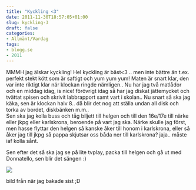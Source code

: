 ```yaml
---
title: "Kyckling <3"
date: 2011-11-30T18:57:05+01:00
slug: kyckling-3
draft: false
categories:
- Allmänt/Vardag
tags:
- blogg.se
- 2011
---
```

MMMH jag älskar kyckling! Hel kyckling är bäst<3 .. men inte bättre än t.ex. perfekt stekt kött som är saftigt och yum yum yum! Maten är snart klar, den var inte riktigt klar när klockan ringde nämligen.. Nu har jag två matlådor och en middag idag, is nice! förövrigt idag så har jag diskat jättemycket och tvättat spisen och skrivit labbrapport samt vart i skolan.. Nu snart så ska jag käka, sen är klockan halv 8.. då blir det nog att ställa undan all disk och torka av bordet, diskbänken m.m..  
Sen ska jag kolla buss och tåg biljett till helgen och till den 16e/17e till närke eller jkpg eller karlskrona, beroende på vart jag ska. Närke skulle jag först, men hasse flyttar den helgen så kanske åker till honom i karlskrona, eller så åker jag till jkpg så pappa skjutsar oss båda ner till karlskrona? jaja.. måste iaf kolla sånt.  
  
Sen efter det så ska jag se på lite tvplay, packa till helgen och gå ut med Donnatello, sen blir det sängen :)  
  
  
![](/assets/images/blogg.se/wp_001895_177209298.jpg)  
  
bild från när jag bakade sist ;D